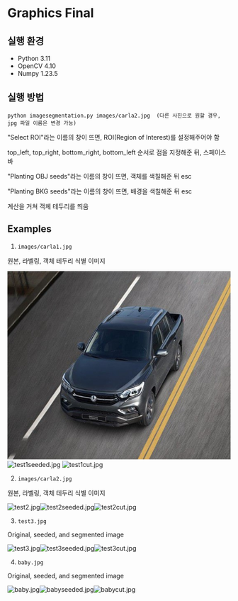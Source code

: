 # Graphics Final

## 실행 환경

- Python 3.11
- OpenCV 4.10
- Numpy 1.23.5

## 실행 방법
``` 
python imagesegmentation.py images/carla2.jpg  (다른 사진으로 원할 경우, jpg 파일 이름은 변경 가능)
```

"Select ROI"라는 이름의 창이 뜨면, ROI(Region of Interest)를 설정해주어야 함

top_left, top_right, bottom_right, bottom_left 순서로 점을 지정해준 뒤, 스페이스바

"Planting OBJ seeds"라는 이름의 창이 뜨면, 객체를 색칠해준 뒤 esc

"Planting BKG seeds"라는 이름의 창이 뜨면, 배경을 색칠해준 뒤 esc

계산을 거쳐 객체 테두리를 띄움

## Examples

1. `images/carla1.jpg` 

원본, 라벨링, 객체 테두리 식별 이미지

![images/test1.jpg](https://github.com/crator99/graphics_final/blob/main/images/carla1.jpg) ![test1seeded.jpg](images/test1seeded.jpg) ![test1cut.jpg](images/test1cut.jpg)

2. `images/carla2.jpg`

원본, 라벨링, 객체 테두리 식별 이미지

![test2.jpg](images/test2.jpg)![test2seeded.jpg](images/test2seeded.jpg)![test2cut.jpg](images/test2cut.jpg)

3. `test3.jpg`

Original, seeded, and segmented image

![test3.jpg](images/test3.jpg)![test3seeded.jpg](images/test3seeded.jpg)![test3cut.jpg](images/test3cut.jpg)


4. `baby.jpg`

Original, seeded, and segmented image

![baby.jpg](images/baby.jpg)![babyseeded.jpg](images/babyseeded.jpg)![babycut.jpg](images/babycut.jpg)



